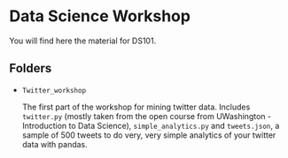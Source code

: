 # Data Science Workshop

You will find here the material for DS101. 

## Folders

* `Twitter_workshop`
	
	The first part of the workshop for mining twitter data. Includes `twitter.py` (mostly taken from the open course from UWashington - Introduction to Data Science), `simple_analytics.py` and `tweets.json`, a sample of 500 tweets to do very, very simple analytics of your twitter data with pandas.